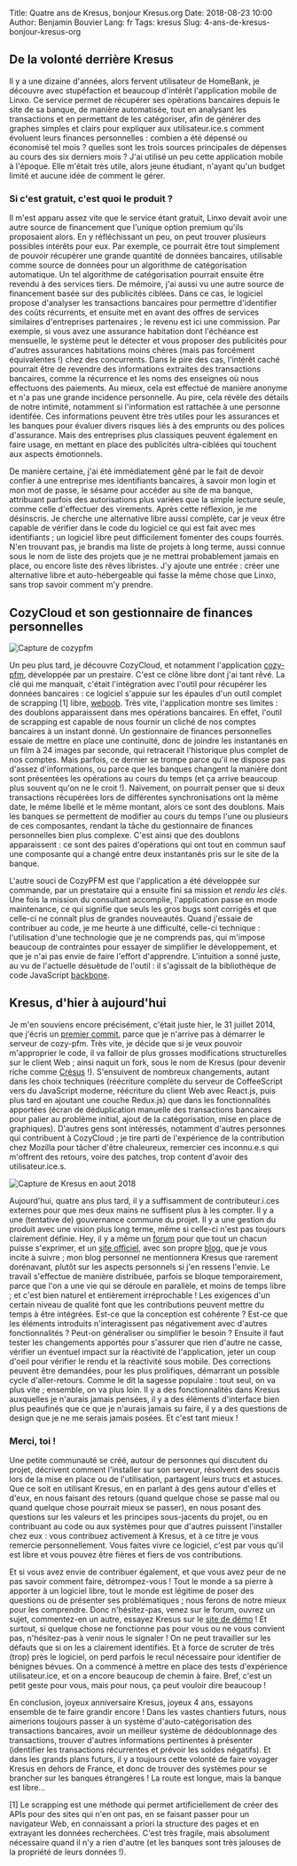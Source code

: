 Title: Quatre ans de Kresus, bonjour Kresus.org
Date: 2018-08-23 10:00
Author: Benjamin Bouvier
Lang: fr
Tags: kresus
Slug: 4-ans-de-kresus-bonjour-kresus-org

## De la volonté derrière Kresus

Il y a une dizaine d'années, alors fervent utilisateur de HomeBank, je découvre
avec stupéfaction et beaucoup d'intérêt l'application mobile de Linxo.  Ce
service permet de récupérer ses opérations bancaires depuis le site de sa
banque, de manière automatisée, tout en analysant les transactions et en
permettant de les catégoriser, afin de générer des graphes simples et clairs
pour expliquer aux utilisateur.ice.s comment évoluent leurs finances
personnelles : combien a été dépensé ou économisé tel mois ? quelles sont les
trois sources principales de dépenses au cours des six derniers mois ? J'ai
utilisé un peu cette application mobile à l'époque. Elle m'était très utile,
alors jeune étudiant, n'ayant qu'un budget limité et aucune idée de comment le
gérer.

### Si c'est gratuit, c'est quoi le produit ?

Il m'est apparu assez vite que le service étant gratuit, Linxo devait avoir une
autre source de financement que l'unique option premium qu'ils proposaient
alors. En y réfléchissant un peu, on peut trouver plusieurs possibles intérêts
pour eux. Par exemple, ce pourrait être tout simplement de pouvoir récupérer
une grande quantité de données bancaires, utilisable comme source de données
pour un algorithme de catégorisation automatique. Un tel algorithme de
catégorisation pourrait ensuite être revendu à des services tiers. De mémoire,
j'ai aussi vu une autre source de financement basée sur des publicités ciblées.
Dans ce cas, le logiciel propose d'analyser les transactions bancaires pour
permettre d'identifier des coûts récurrents, et ensuite met en avant des offres
de services similaires d'entreprises partenaires ; le revenu est ici une
commission. Par exemple, si vous avez une assurance habitation dont l'échéance
est mensuelle, le système peut le détecter et vous proposer des publicités pour
d'autres assurances habitations moins chères (mais pas forcément équivalentes
!) chez des concurrents. Dans le pire des cas, l'intérêt caché pourrait être de
revendre des informations extraites des transactions bancaires, comme la
récurrence et les noms des enseignes où nous effectuons des paiements. Au
mieux, cela est effectué de manière anonyme et n'a pas une grande incidence
personnelle. Au pire, cela révèle des détails de notre intimité, notamment si
l'information est rattachée à une personne identifée. Ces informations peuvent
être très utiles pour les assurances et les banques pour évaluer divers
risques liés à des emprunts ou des polices d'assurance. Mais des entreprises
plus classiques peuvent également en faire usage, en mettant en place des
publicités ultra-ciblées qui touchent aux aspects émotionnels.

De manière certaine, j'ai été immédiatement gêné par le fait de devoir confier
à une entreprise mes identifiants bancaires, à savoir mon login et mon mot de
passe, le sésame pour accéder au site de ma banque, attribuant parfois des
autorisations plus variées que la simple lecture seule, comme celle d'effectuer
des virements. Après cette réflexion, je me désinscris. Je cherche une
alternative libre aussi complète, car je veux être capable de vérifier dans le
code du logiciel ce qui est fait avec mes identifiants ; un
logiciel libre peut difficilement fomenter des coups fourrés. N'en trouvant
pas, je brandis ma liste de projets à long terme, aussi connue sous le nom de
liste des projets que je ne mettrai probablement jamais en place, ou encore
liste des rêves libristes. J'y ajoute une entrée : créer une alternative libre
et auto-hébergeable qui fasse la même chose que Linxo, sans trop savoir comment
m'y prendre.

## CozyCloud et son gestionnaire de finances personnelles

![Capture de cozypfm]({static}/images/cozypfm.png)

Un peu plus tard, je découvre CozyCloud, et notamment l'application
[cozy-pfm](https://github.com/seeker89/cozy-pfm), développée par un prestaire.
C'est ce clône libre dont j'ai tant rêvé. La clé qui me manquait, c'était
l'intégration avec l'outil pour récupérer les données bancaires : ce logiciel
s'appuie sur les épaules d'un outil complet de scrapping [1] libre,
[weboob](https://weboob.org). Très vite, l'application montre ses limites : des
doublons apparaissent dans mes opérations bancaires. En effet, l'outil de
scrapping est capable de nous fournir un cliché de nos comptes bancaires à un
instant donné. Un gestionnaire de finances personnelles essaie de mettre en
place une continuité, donc de joindre les instantanés en un film à 24 images
par seconde, qui retracerait l'historique plus complet de nos comptes. Mais
parfois, ce dernier se trompe parce qu'il ne dispose pas d'assez
d'informations, ou parce que les banques changent la manière dont sont
présentées les opérations au cours du temps (et ça arrive beaucoup plus souvent
qu'on ne le croit !). Naïvement, on pourrait penser que si deux transactions
récupérées lors de différentes synchronisations ont la même date, le même
libellé et le même montant, alors ce sont des doublons. Mais les banques se
permettent de modifier au cours du temps l'une ou plusieurs de ces composantes,
rendant la tâche du gestionnaire de finances personnelles bien plus complexe.
C'est ainsi que des doublons apparaissent : ce sont des paires d'opérations qui
ont tout en commun sauf une composante qui a changé entre deux instantanés pris
sur le site de la banque.

L'autre souci de CozyPFM est que l'application a été développée sur commande,
par un prestataire qui a ensuite fini sa mission et *rendu les clés*. Une fois
la mission du consultant accomplie, l'application passe en mode maintenance, ce
qui signifie que seuls les gros bugs sont corrigés et que celle-ci ne connaît
plus de grandes nouveautés. Quand j'essaie de contribuer au code, je me heurte
à une difficulté, celle-ci technique : l'utilisation d'une technologie que je
ne comprends pas, qui m'impose beaucoup de contraintes pour essayer de
simplifier le développement, et que je n'ai pas envie de faire l'effort
d'apprendre. L'intuition a sonné juste, au vu de l'actuelle désuètude de
l'outil : il s'agissait de la bibliothèque de code JavaScript
[backbone](http://backbonejs.org/).

## Kresus, d'hier à aujourd'hui

Je m'en souviens encore précisément, c'était juste hier, le 31 juillet 2014,
que j'écris un [premier
commit](https://github.com/bnjbvr/kresus/commit/f458312356ab61f36a0a3193100f18fa436bc1c2),
parce que je n'arrive pas à démarrer le serveur  de cozy-pfm. Très vite, je
décide que si je veux pouvoir m'approprier le code, il va falloir de plus
grosses modifications structurelles sur le client Web ; ainsi naquit un fork,
sous le nom de Kresus (pour devenir riche comme
[Crésus](https://fr.wikipedia.org/wiki/Cr%C3%A9sus) !). S'ensuivent de nombreux
changements, autant dans les choix techniques (réécriture complète du serveur
de CoffeeScript vers du JavaScript moderne, réécriture du client Web avec
React.js, puis plus tard en ajoutant une couche Redux.js) que dans les
fonctionnalités apportées (écran de déduplication manuelle des transactions
bancaires pour palier au problème initial, ajout de la catégorisation, mise en
place de graphiques). D'autres gens sont intéressés, notamment d'autres
personnes qui contribuent à CozyCloud ; je tire parti de l'expérience de la
contribution chez Mozilla pour tâcher d'être chaleureux, remercier ces
inconnu.e.s qui m'offrent des retours, voire des patches, trop content d'avoir
des utilisateur.ice.s.

![Capture de Kresus en aout 2018]({static}/images/2018-08-kresus.png)

Aujourd'hui, quatre ans plus tard, il y a suffisamment de contributeur.i.ces
externes pour que mes deux mains ne suffisent plus à les compter. Il y a une
(tentative de) gouvernance commune du projet. Il y a une gestion du produit
avec une vision plus long terme, même si celle-ci n'est pas toujours clairement
définie. Hey, il y a même un [forum](https://community.kresus.org) pour que tout
un chacun puisse s'exprimer, et un [site officiel](https://kresus.org), avec
son propre [blog](https://kresus.org/blog/), que je vous incite à suivre ; mon
blog personnel ne mentionnera Kresus que rarement dorénavant, plutôt sur les
aspects personnels si j'en ressens l'envie. Le travail s'effectue de manière
distribuée, parfois se bloque temporairement, parce que l'on a une vie qui se
déroule en parallèle, et moins de temps libre ; et c'est bien naturel et
entièrement irréprochable !  Les exigences d'un certain niveau de qualité font
que les contributions peuvent mettre du temps à être intégrées. Est-ce que la
conception est cohérente ? Est-ce que les éléments introduits n'interagissent
pas négativement avec d'autres fonctionnalités ? Peut-on généraliser ou
simplifier le besoin ?  Ensuite il faut tester les changements apportés pour
s'assurer que rien d'autre ne casse, vérifier un éventuel impact sur la
réactivité de l'application, jeter un coup d'oeil pour vérifier le rendu et la
réactivité sous mobile. Des corrections peuvent être demandées, pour les plus
prolifiques, démarrant un possible cycle d'aller-retours. Comme le dit la
sagesse populaire : tout seul, on va plus vite ; ensemble, on va plus loin. Il
y a des fonctionnalités dans Kresus auxquelles je n'aurais jamais pensées, il y
a des éléments d'interface bien plus peaufinés que ce que je n'aurais jamais su
faire, il y a des questions de design que je ne me serais jamais posées. Et
c'est tant mieux !

### Merci, toi !

Une petite communauté se créé, autour de personnes qui discutent du projet,
décrivent comment l'installer sur son serveur, résolvent des soucis lors de la
mise en place ou de l'utilisation, partagent leurs trucs et astuces. Que ce
soit en utilisant Kresus, en en parlant à des gens autour d'elles et d'eux, en
nous faisant des retours (quand quelque chose se passe mal ou quand quelque
chose pourrait mieux se passer), en nous posant des questions sur les valeurs
et les principes sous-jacents du projet, ou en contribuant au code ou aux
systèmes pour que d'autres puissent l'installer chez eux : vous contribuez
activement à Kresus, et à ce titre je vous remercie personnellement. Vous
faites vivre ce logiciel, c'est par vous qu'il est libre et vous pouvez être
fières et fiers de vos contributions.

Et si vous avez envie de contribuer également, et que vous avez peur de ne pas
savoir comment faire, détrompez-vous ! Tout le monde a sa pierre à apporter à
un logiciel libre, tout le monde est légitime de poser des questions ou de
présenter ses problématiques ; nous ferons de notre mieux pour les comprendre.
Donc n'hésitez-pas, venez sur le forum, ouvrez un sujet, commentez-en un autre,
essayez Kresus sur le [site de démo](https://demo.kresus.org) ! Et surtout, si
quelque chose ne fonctionne pas pour vous ou ne vous convient pas,
n'hésitez-pas à venir nous le signaler ! On ne peut travailler sur les défauts
que si on les a clairement identifiés. Et à force de scruter de très (trop)
près le logiciel, on perd parfois le recul nécessaire pour identifier de
bénignes bévues. On a commencé à mettre en place des tests d'expérience
utilisateur.ice, et on a encore beaucoup de chemin à faire. Bref, c'est un
petit geste pour vous, mais pour nous, ça peut vouloir dire beaucoup !

En conclusion, joyeux anniversaire Kresus, joyeux 4 ans, essayons ensemble de
te faire grandir encore ! Dans les vastes chantiers futurs, nous aimerions
toujours passer à un système d'auto-catégorisation des transactions bancaires,
avoir un meilleur système de dédoublonnage des transactions, trouver d'autres
informations pertinentes à présenter (identifier les transactions récurrentes
et prévoir les soldes négatifs). Et dans les grands plans futurs, il y a
toujours cette volonté de faire voyager Kresus en dehors de France, et donc de
trouver des systèmes pour se brancher sur les banques étrangères ! La route est
longue, mais la banque est libre...

[1] Le scrapping est une méthode qui permet artificiellement de créer des APIs
pour des sites qui n'en ont pas, en se faisant passer pour un navigateur Web,
en connaissant a priori la structure des pages et en extrayant les données
recherchées. C'est très fragile, mais absolument nécessaire quand il n'y a rien
d'autre (et les banques sont très jalouses de la propriété de leurs données !).
